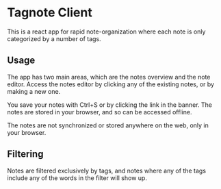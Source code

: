# Tagnote Client

This is a react app for rapid note-organization where each note is only categorized by a number of tags.

## Usage

The app has two main areas, which are the notes overview and the note editor. Access the notes editor by clicking any of the existing notes, or by making a new one.

You save your notes with Ctrl+S or by clicking the link in the banner. The notes are stored in your browser, and so can be accessed offline.

The notes are not synchronized or stored anywhere on the web, only in your browser.

## Filtering

Notes are filtered exclusively by tags, and notes where any of the tags include any of the words in the filter will show up.